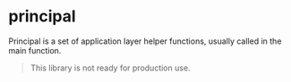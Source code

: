 # principal

Principal is a set of application layer helper functions, usually called in the main function.

> This library is not ready for production use.